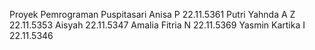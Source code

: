 Proyek Pemrograman
Puspitasari Anisa P 22.11.5361
Putri Yahnda A Z 22.11.5353
Aisyah 22.11.5347
Amalia Fitria N 22.11.5369
Yasmin Kartika I 22.11.5346
